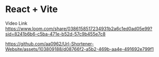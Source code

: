 # React + Vite

Video Link
https://www.loom.com/share/0386158517234931b2a6c1ed0ad05e99?sid=8241b6b6-c5ba-471e-b52d-57c9b455e7c8





https://github.com/aa0962/Url-Shortener-Website/assets/103809188/d08766f2-a5b2-469b-aa4e-491692e799f1

